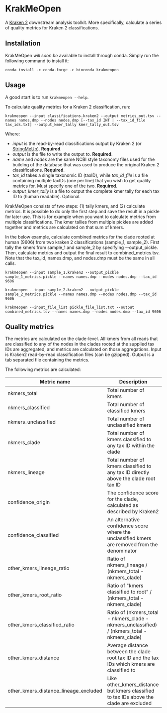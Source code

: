 # KrakMeOpen

A [Kraken 2] downstream analysis toolkit. More specifically, calculate a series of quality metrics for Kraken 2 classifications.

## Installation
KrakMeOpen _will soon be_ available to install through conda. Simply run the following command to install it:

`conda install -c conda-forge -c bioconda krakmeopen`

## Usage

A good start is to run `krakmeopen --help`.

To calculate quality metrics for a Kraken 2 classification, run:

`krakmeopen --input classifications.kraken2 --output metrics_out.tsv --names names.dmp --nodes nodes.dmp [--tax_id INT | --tax_id_file tax_ids.txt] --output_kmer_tally kmer_tally_out.tsv`

Where:
* _input_ is the read-by-read classifications output by Kraken 2 (or [StringMeUp]). **Required**.
* _output_ is the file to write the output to. **Required**.
* _name_ and _nodes_ are the same NCBI style taxonomy files used for the building of the database that was used to produce the original Kraken 2 classifications. **Required**.
* _tax_id_ takes a single taxonomic ID (taxID), while _tax_id_file_ is a file containing multiple taxIDs (one per line) that you wish to get quality metrics for.
Must specify one of the two. **Required**.
* _output_kmer_tally_ is a file to output the complete kmer tally for each tax ID to (human readable). Optional.

KrakMeOpen consists of two steps: (1) tally kmers, and (2) calculate metrics. It is possible to do only the first step and save the result in a pickle for later use. This is
for example when you want to calculate metrics from multiple classifications. The kmer tallies from multiple pickles are added together and metrics are calculated on that sum of kmers.

In the below example, calculate combined metrics for the clade rooted at human (9606) from two kraken 2 classifications (sample_1, sample_2). First tally the kmers from sample_1 and sample_2 by specifying --output_pickle. Then, calculate metrics and output the final result to combined_metrics.tsv. Note that the tax_id, names.dmp, and nodes.dmp must be the same in all calls.

`krakmeopen --input sample_1.kraken2 --output_pickle sample_1_metrics.pickle --names names.dmp --nodes nodes.dmp --tax_id 9606`

`krakmeopen --input sample_2.kraken2 --output_pickle sample_2_metrics.pickle --names names.dmp --nodes nodes.dmp --tax_id 9606`

`krakmeopen --input_file_list pickle_file_list.txt --output combined_metrics.tsv --names names.dmp --nodes nodes.dmp --tax_id 9606`

## Quality metrics

The metrics are calculated on the clade-level. All kmers from all reads that are classified to any of the nodes in the
clades rooted at the supplied tax IDs are aggregated, and metrics are calculated on those aggregations. Input is
Kraken2 read-by-read classification files (can be gzipped). Output is a tab separated file containing the metrics.

The following metrics are calculated:

| Metric name | Description |
|-------------|-------------|
| nkmers_total | Total number of kmers |
| nkmers_classified | Total number of classified kmers |
| nkmers_unclassified | Total number of unclassified kmers |
| nkmers_clade | Total number of kmers classified to any tax ID within the clade |
| nkmers_lineage | Total number of kmers classified to any tax ID directly above the clade root tax ID |
| confidence_origin | The confidence score for the clade, calculated as described by Kraken2 |
| confidence_classified | An alternative confidence score where the unclassified kmers are removed from the denominator |
| other_kmers_lineage_ratio | Ratio of nkmers_lineage / (nkmers_total - nkmers_clade) |
| other_kmers_root_ratio | Ratio of "kmers classified to root" / (nkmers_total - nkmers_clade) |
| other_kmers_classified_ratio | Ratio of (nkmers_total - nkmers_clade - nkmers_unclassified) / (nkmers_total - nkmers_clade) |
| other_kmers_distance | Average distance between the clade root tax ID and the tax IDs which kmers are classified to |
| other_kmers_distance_lineage_excluded | Like other_kmers_distance but kmers classified to tax IDs above the clade are excluded |

[Kraken 2]: https://github.com/DerrickWood/kraken2
[StringMeUp]: https://github.com/danisven/stringmeup

